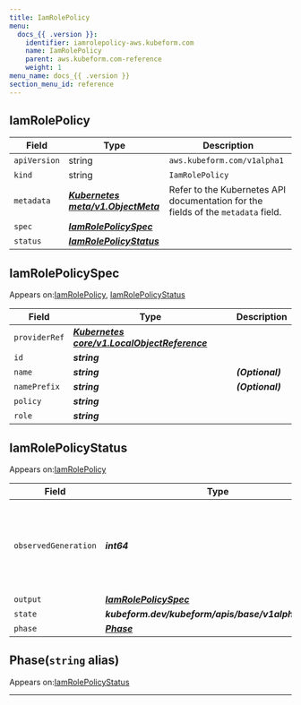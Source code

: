 ```yaml
---
title: IamRolePolicy
menu:
  docs_{{ .version }}:
    identifier: iamrolepolicy-aws.kubeform.com
    name: IamRolePolicy
    parent: aws.kubeform.com-reference
    weight: 1
menu_name: docs_{{ .version }}
section_menu_id: reference
---
```


## IamRolePolicy
| Field | Type | Description |
| ------ | ----- | ----------- |
| `apiVersion` | string | `aws.kubeform.com/v1alpha1` |
|    `kind` | string | `IamRolePolicy` |
| `metadata` | ***[Kubernetes meta/v1.ObjectMeta](https://kubernetes.io/docs/reference/generated/kubernetes-api/v1.13/#objectmeta-v1-meta)***|Refer to the Kubernetes API documentation for the fields of the `metadata` field.|
| `spec` | ***[IamRolePolicySpec](#iamrolepolicyspec)***||
| `status` | ***[IamRolePolicyStatus](#iamrolepolicystatus)***||
## IamRolePolicySpec

Appears on:[IamRolePolicy](#iamrolepolicy), [IamRolePolicyStatus](#iamrolepolicystatus)

| Field | Type | Description |
| ------ | ----- | ----------- |
| `providerRef` | ***[Kubernetes core/v1.LocalObjectReference](https://kubernetes.io/docs/reference/generated/kubernetes-api/v1.13/#localobjectreference-v1-core)***||
| `id` | ***string***||
| `name` | ***string***| ***(Optional)*** |
| `namePrefix` | ***string***| ***(Optional)*** |
| `policy` | ***string***||
| `role` | ***string***||
## IamRolePolicyStatus

Appears on:[IamRolePolicy](#iamrolepolicy)

| Field | Type | Description |
| ------ | ----- | ----------- |
| `observedGeneration` | ***int64***| ***(Optional)*** Resource generation, which is updated on mutation by the API Server.|
| `output` | ***[IamRolePolicySpec](#iamrolepolicyspec)***| ***(Optional)*** |
| `state` | ***kubeform.dev/kubeform/apis/base/v1alpha1.State***| ***(Optional)*** |
| `phase` | ***[Phase](#phase)***| ***(Optional)*** |
## Phase(`string` alias)

Appears on:[IamRolePolicyStatus](#iamrolepolicystatus)

---

